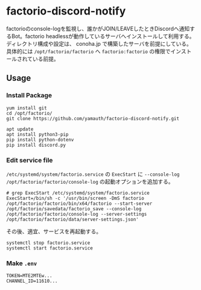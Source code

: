 # factorio-discord-notify
factorioのconsole-logを監視し、誰かがJOIN/LEAVEしたときDiscordへ通知するBot。factorio headlessが動作しているサーバへインストールして利用する。ディレクトリ構成や設定は、 conoha.jp で構築したサーバを前提にしている。具体的には `/opt/factorio/factorio` へ `factorio:factorio` の権限でインストールされている前提。

## Usage
### Install Package
```
yum install git
cd /opt/factorio/
git clone https://github.com/yamauth/factorio-discord-notify.git

```


```
apt update
apt install python3-pip
pip install python-dotenv
pip install discord.py
```
### Edit service file
`/etc/systemd/system/factorio.service` の `ExecStart` に `--console-log /opt/factorio/factorio/console-log` の起動オプションを追加する。
```
# grep ExecStart /etc/systemd/system/factorio.service
ExecStart=/bin/sh -c '/usr/bin/screen -DmS factorio /opt/factorio/factorio/bin/x64/factorio --start-server /opt/factorio/savedata/factorio_save --console-log /opt/factorio/factorio/console-log --server-settings /opt/factorio/factorio/data/server-settings.json'
```
その後、適宜、サービスを再起動する。
```
systemctl stop factorio.service
systemctl start factorio.service
```
### Make ``.env``
```
TOKEN=MTE2MTEw...
CHANNEL_ID=11610...
```